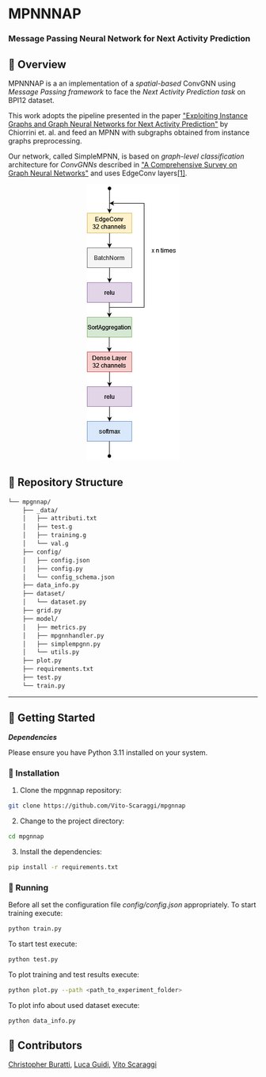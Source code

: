 # MPNNNAP
### Message Passing Neural Network for Next Activity Prediction

## 📍 Overview
MPNNNAP is a an implementation of a *spatial-based* ConvGNN  using *Message Passing framework* to face the *Next Activity Prediction task* on BPI12 dataset.

This work adopts the pipeline presented in the paper ["Exploiting Instance Graphs and Graph Neural Networks for Next Activity Prediction"](https://link.springer.com/chapter/10.1007/978-3-030-98581-3_9) by Chiorrini et. al. and feed an MPNN with subgraphs obtained from instance graphs preprocessing.

Our network, called SimpleMPNN, is based on *graph-level classification* architecture for *ConvGNNs* described in ["A Comprehensive Survey on Graph Neural Networks"](https://arxiv.org/abs/1901.00596) and uses EdgeConv layers[[1]](https://arxiv.org/abs/1801.07829).


<div style="text-align:center"><img src = "docs/arch.png"></div>

## 📂 Repository Structure

```sh
└── mpgnnap/
    ├── _data/
    │   ├── attributi.txt
    │   ├── test.g
    │   ├── training.g
    │   └── val.g
    ├── config/
    │   ├── config.json
    │   ├── config.py
    │   └── config_schema.json
    ├── data_info.py
    ├── dataset/
    │   └── dataset.py
    ├── grid.py
    ├── model/
    │   ├── metrics.py
    │   ├── mpgnnhandler.py
    │   ├── simplempgnn.py
    │   └── utils.py
    ├── plot.py
    ├── requirements.txt
    ├── test.py
    └── train.py

```
---

## 🚀 Getting Started

***Dependencies***

Please ensure you have Python 3.11 installed on your system.

### 🔧 Installation

1. Clone the mpgnnap repository:
```sh
git clone https://github.com/Vito-Scaraggi/mpgnnap
```

2. Change to the project directory:
```sh
cd mpgnnap
```

3. Install the dependencies:
```sh
pip install -r requirements.txt
```

### 🤖 Running

Before all set the configuration file *config/config.json* appropriately.
To start training execute:
```sh
python train.py
```
To start test execute:
```sh
python test.py
```
To plot training and test results execute:
```sh
python plot.py --path <path_to_experiment_folder>
```
To plot info about used dataset execute:
```sh
python data_info.py
```

## 👏 Contributors

[Christopher Buratti](https://github.com/christopherburatti), [Luca Guidi](https://github.com/LucaGuidi5), [Vito Scaraggi](https://github.com/Vito-Scaraggi)